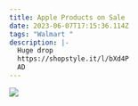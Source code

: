 ```yaml
---
title: Apple Products on Sale
date: 2023-06-07T17:15:36.114Z
tags: "Walmart "
description: |-
  Huge drop
  https://shopstyle.it/l/bXd4P
  AD
---
```



![](img/screenshot_20230607-144336__01.jpg)